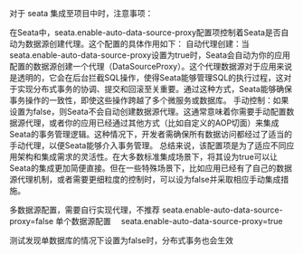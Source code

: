 对于 seata 集成至项目中时，注意事项：

在Seata中，seata.enable-auto-data-source-proxy配置项控制着Seata是否自动为数据源创建代理。这个配置的具体作用如下：
自动代理创建：当seata.enable-auto-data-source-proxy设置为true时，Seata会自动为你的应用配置的数据源创建一个代理（DataSourceProxy）。这个代理数据源对于应用来说是透明的，它会在后台拦截SQL操作，使得Seata能够管理SQL的执行过程，这对于实现分布式事务的协调、提交和回滚至关重要。通过这种方式，Seata能够确保事务操作的一致性，即使这些操作跨越了多个微服务或数据库。
手动控制：如果设置为false，则Seata不会自动创建数据源代理。这通常意味着你需要手动配置数据源代理，或者你的应用已经通过其他方式（比如自定义的AOP切面）来集成Seata的事务管理逻辑。这种情况下，开发者需确保所有数据访问都经过了适当的手动代理，以便Seata能够介入事务管理。
总结来说，该配置项是为了适应不同应用架构和集成需求的灵活性。在大多数标准集成场景下，将其设为true可以让Seata的集成更加简便直接。但在一些特殊场景下，比如应用已经有了自己的数据源代理机制，或者需要更细粒度的控制时，可以设为false并采取相应手动集成措施。


多数据源配置，需要自行实现代理，不推荐
    seata.enable-auto-data-source-proxy=false
单个数据源配置　
    seata.enable-auto-data-source-proxy=true

测试发现单数据库的情况下设置为false时，分布式事务也会生效
